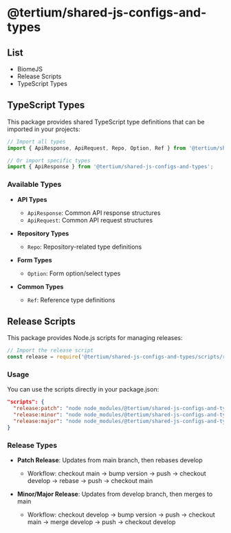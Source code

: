 # @tertium/shared-js-configs-and-types

## List

- BiomeJS
- Release Scripts
- TypeScript Types

## TypeScript Types

This package provides shared TypeScript type definitions that can be imported in your projects:

```typescript
// Import all types
import { ApiResponse, ApiRequest, Repo, Option, Ref } from '@tertium/shared-js-configs-and-types';

// Or import specific types
import { ApiResponse } from '@tertium/shared-js-configs-and-types';
```

### Available Types

- **API Types**
  - `ApiResponse`: Common API response structures
  - `ApiRequest`: Common API request structures

- **Repository Types**
  - `Repo`: Repository-related type definitions

- **Form Types**
  - `Option`: Form option/select types

- **Common Types**
  - `Ref`: Reference type definitions

## Release Scripts

This package provides Node.js scripts for managing releases:

```js
// Import the release script
const release = require('@tertium/shared-js-configs-and-types/scripts/release');
```

### Usage

You can use the scripts directly in your package.json:

```json
"scripts": {
  "release:patch": "node node_modules/@tertium/shared-js-configs-and-types/scripts/release.js patch",
  "release:minor": "node node_modules/@tertium/shared-js-configs-and-types/scripts/release.js minor",
  "release:major": "node node_modules/@tertium/shared-js-configs-and-types/scripts/release.js major"
}
```

### Release Types

- **Patch Release**: Updates from main branch, then rebases develop
  - Workflow: checkout main → bump version → push → checkout develop → rebase → push → checkout main
  
- **Minor/Major Release**: Updates from develop branch, then merges to main
  - Workflow: checkout develop → bump version → push → checkout main → merge develop → push → checkout develop
